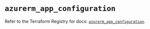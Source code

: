 # `azurerm_app_configuration`

Refer to the Terraform Registry for docs: [`azurerm_app_configuration`](https://registry.terraform.io/providers/hashicorp/azurerm/4.19.0/docs/resources/app_configuration).
